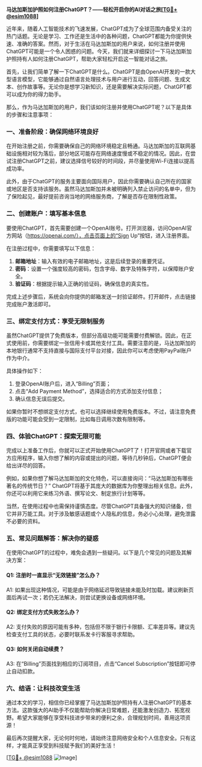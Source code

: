 **马达加斯加护照如何注册ChatGPT？——轻松开启你的AI对话之旅[[TG💪+ @esim1088](https://t.me/s/esim1088)]**

近年来，随着人工智能技术的飞速发展，ChatGPT成为了全球范围内备受关注的热门话题。无论是学习、工作还是生活中的各种问题，ChatGPT都能为你提供快速、准确的答案。然而，对于生活在马达加斯加的用户来说，如何注册并使用ChatGPT可能是一个令人困惑的问题。今天，我们就来详细探讨一下马达加斯加护照持有人如何注册ChatGPT，帮助大家轻松开启这一智能对话之旅。

首先，让我们简单了解一下ChatGPT是什么。ChatGPT是由OpenAI开发的一款大型语言模型，它能够通过自然语言处理技术与用户进行互动，回答问题、生成文本、创作故事等。无论你是想学习新知识，还是需要解决实际问题，ChatGPT都可以成为你的得力助手。

那么，作为马达加斯加的用户，我们该如何注册并使用ChatGPT呢？以下是具体的步骤和注意事项：

### **一、准备阶段：确保网络环境良好**
在开始注册之前，你需要确保自己的网络环境稳定且畅通。马达加斯加的互联网基础设施相对较为落后，部分地区可能存在网络速度慢或不稳定的情况。因此，在尝试注册ChatGPT之前，建议选择信号较好的时间段，并尽量使用Wi-Fi连接以提高成功率。

此外，由于ChatGPT的服务主要面向国际用户，因此你需要确认自己所在的国家或地区是否支持该服务。虽然马达加斯加并未被明确列入禁止访问的名单中，但为了保险起见，最好提前咨询当地的网络服务商，了解是否存在限制性政策。

### **二、创建账户：填写基本信息**
要使用ChatGPT，首先需要创建一个OpenAI账号。打开浏览器，访问OpenAI官方网站（https://openai.com/），点击页面上的“Sign Up”按钮，进入注册界面。

在注册过程中，你需要填写以下信息：
1. **邮箱地址**：输入有效的电子邮箱地址，这是后续登录的重要凭证。
2. **密码**：设置一个强度较高的密码，包含字母、数字及特殊字符，以保障账户安全。
3. **验证码**：根据提示输入正确的验证码，确保信息的真实性。

完成上述步骤后，系统会向你提供的邮箱发送一封验证邮件。打开邮件，点击链接完成账户激活即可。

### **三、绑定支付方式：享受无限制服务**
虽然ChatGPT提供了免费版本，但部分高级功能可能需要付费解锁。因此，在正式使用前，你需要绑定一张信用卡或其他支付工具。需要注意的是，马达加斯加的本地银行通常不支持直接与国际支付平台对接，因此你可以考虑使用PayPal账户作为中介。

具体操作如下：
1. 登录OpenAI账户后，进入“Billing”页面；
2. 点击“Add Payment Method”，选择适合的方式添加支付信息；
3. 确认信息无误后提交。

如果你暂时不想绑定支付方式，也可以选择继续使用免费版本。不过，请注意免费版的功能可能会受到一定限制，比如每日调用次数有限制等。

### **四、体验ChatGPT：探索无限可能**
完成以上准备工作后，你就可以正式开始使用ChatGPT了！打开官网或者下载官方应用程序，输入你想了解的内容或提出的问题，等待几秒钟后，ChatGPT便会给出详尽的回答。

例如，如果你想了解马达加斯加的文化特色，可以直接询问：“马达加斯加有哪些著名的传统节日？” ChatGPT将基于其庞大的数据库为你整理出相关信息。此外，你还可以利用它来练习外语、撰写论文、制定旅行计划等等。

当然，在使用过程中也需保持谨慎态度。尽管ChatGPT具备强大的知识储备，但它并非万能工具。对于涉及敏感话题或个人隐私的信息，务必小心处理，避免泄露不必要的资料。

### **五、常见问题解答：解决你的疑惑**
在使用ChatGPT的过程中，难免会遇到一些疑问。以下是几个常见的问题及其解决方案：

#### Q1: 注册时一直显示“无效链接”怎么办？
A1: 如果出现这种情况，可能是由于网络延迟导致链接未能及时加载。建议刷新页面后再试一次；若仍无法解决，则尝试更换设备或网络环境。

#### Q2: 绑定支付方式失败怎么办？
A2: 支付失败的原因可能有多种，包括但不限于银行卡限额、汇率差异等。建议先检查支付工具的状态，必要时联系发卡行客服寻求帮助。

#### Q3: 如何关闭自动续费？
A3: 在“Billing”页面找到相应的订阅项目，点击“Cancel Subscription”按钮即可停止自动扣款。

### **六、结语：让科技改变生活**
通过本文的学习，相信你已经掌握了马达加斯加护照持有人注册ChatGPT的基本方法。这款强大的AI助手不仅能帮助你解决日常难题，还能激发创造力、拓宽视野。希望大家能够在享受科技进步带来的便利之余，合理规划时间，善用这项资源！

最后再次提醒大家，无论何时何地，请始终注意网络安全和个人信息安全。只有这样，才能真正享受到科技赋予我们的美好生活！

[[TG💪+ @esim1088](https://t.me/s/esim1088) ![Image](https://i.postimg.cc/4NQfJmqS/Snipaste-2025-05-13-00-14-12.png)]